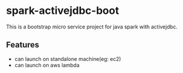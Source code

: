 # spark-activejdbc-boot

This is a bootstrap micro service project for java spark with activejdbc.

## Features
* can launch on standalone machine(eg: ec2)
* can launch on aws lambda
